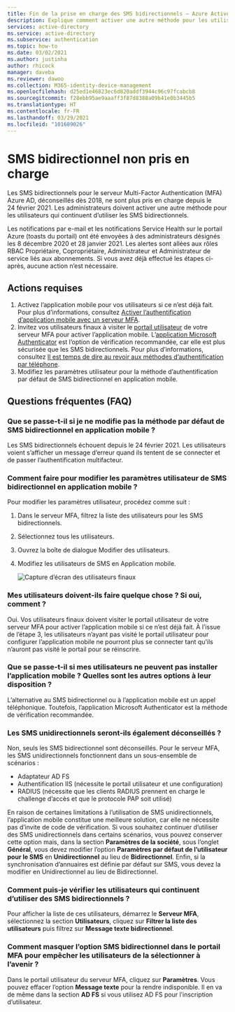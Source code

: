 ```yaml
---
title: Fin de la prise en charge des SMS bidirectionnels – Azure Active Directory
description: Explique comment activer une autre méthode pour les utilisateurs qui continuent d’utiliser des SMS bidirectionnels.
services: active-directory
ms.service: active-directory
ms.subservice: authentication
ms.topic: how-to
ms.date: 03/02/2021
ms.author: justinha
author: rhicock
manager: daveba
ms.reviewer: dawoo
ms.collection: M365-identity-device-management
ms.openlocfilehash: d25ed1e46823ec6d820addf3944c96c97fcabcb8
ms.sourcegitcommit: f28ebb95ae9aaaff3f87d8388a09b41e0b3445b5
ms.translationtype: HT
ms.contentlocale: fr-FR
ms.lasthandoff: 03/29/2021
ms.locfileid: "101689026"
---
```

# <a name="two-way-sms-unsupported"></a>SMS bidirectionnel non pris en charge

Les SMS bidirectionnels pour le serveur Multi-Factor Authentication (MFA) Azure AD, déconseillés dès 2018, ne sont plus pris en charge depuis le 24 février 2021. Les administrateurs doivent activer une autre méthode pour les utilisateurs qui continuent d’utiliser les SMS bidirectionnels.

Les notifications par e-mail et les notifications Service Health sur le portail Azure (toasts du portail) ont été envoyées à des administrateurs désignés les 8 décembre 2020 et 28 janvier 2021. Les alertes sont allées aux rôles RBAC Propriétaire, Copropriétaire, Administrateur et Administrateur de service liés aux abonnements. Si vous avez déjà effectué les étapes ci-après, aucune action n’est nécessaire.

## <a name="required-actions"></a>Actions requises

1. Activez l’application mobile pour vos utilisateurs si ce n’est déjà fait. Pour plus d’informations, consultez [Activer l’authentification d’application mobile avec un serveur MFA](howto-mfaserver-deploy-mobileapp.md).
1. Invitez vos utilisateurs finaux à visiter le [portail utilisateur](howto-mfaserver-deploy-userportal.md) de votre serveur MFA pour activer l’application mobile. L’[application Microsoft Authenticator](https://www.microsoft.com/en-us/account/authenticator) est l’option de vérification recommandée, car elle est plus sécurisée que les SMS bidirectionnels. Pour plus d’informations, consultez [Il est temps de dire au revoir aux méthodes d’authentification par téléphone](https://techcommunity.microsoft.com/t5/azure-active-directory-identity/it-s-time-to-hang-up-on-phone-transports-for-authentication/ba-p/1751752).
1. Modifiez les paramètres utilisateur pour la méthode d’authentification par défaut de SMS bidirectionnel en application mobile.

## <a name="faq"></a>Questions fréquentes (FAQ)

### <a name="what-if-i-dont-change-the-default-method-from-two-way-sms-to-the-mobile-app"></a>Que se passe-t-il si je ne modifie pas la méthode par défaut de SMS bidirectionnel en application mobile ?
Les SMS bidirectionnels échouent depuis le 24 février 2021. Les utilisateurs voient s’afficher un message d’erreur quand ils tentent de se connecter et de passer l’authentification multifacteur.

### <a name="how-do-i-change-the-user-settings-from-two-way-text-message-to-mobile-app"></a>Comment faire pour modifier les paramètres utilisateur de SMS bidirectionnel en application mobile ?

Pour modifier les paramètres utilisateur, procédez comme suit :

1. Dans le serveur MFA, filtrez la liste des utilisateurs pour les SMS bidirectionnels.
1. Sélectionnez tous les utilisateurs.
1. Ouvrez la boîte de dialogue Modifier des utilisateurs.
1. Modifiez les utilisateurs de SMS en Application mobile.

   ![Capture d’écran des utilisateurs finaux](media/how-to-authentication-two-way-sms-unsupported/end-users.png)

### <a name="do-my-users-need-to-take-any-action-if-yes-how"></a>Mes utilisateurs doivent-ils faire quelque chose ? Si oui, comment ?
Oui. Vos utilisateurs finaux doivent visiter le portail utilisateur de votre serveur MFA pour activer l’application mobile si ce n’est déjà fait. À l’issue de l’étape 3, les utilisateurs n’ayant pas visité le portail utilisateur pour configurer l’application mobile ne pourront plus se connecter tant qu’ils n’auront pas visité le portail pour se réinscrire.

### <a name="what-if-my-users-cant-install-the-mobile-app-what-other-options-do-they-have"></a>Que se passe-t-il si mes utilisateurs ne peuvent pas installer l’application mobile ? Quelles sont les autres options à leur disposition ?
L’alternative au SMS bidirectionnel ou à l’application mobile est un appel téléphonique. Toutefois, l’application Microsoft Authenticator est la méthode de vérification recommandée.

### <a name="will-one-way-sms-be-deprecated-as-well"></a>Les SMS unidirectionnels seront-ils également déconseillés ?
Non, seuls les SMS bidirectionnel sont déconseillés. Pour le serveur MFA, les SMS unidirectionnels fonctionnent dans un sous-ensemble de scénarios :

- Adaptateur AD FS
- Authentification IIS (nécessite le portail utilisateur et une configuration)
- RADIUS (nécessite que les clients RADIUS prennent en charge le challenge d’accès et que le protocole PAP soit utilisé)

En raison de certaines limitations à l’utilisation de SMS unidirectionnels, l’application mobile constitue une meilleure solution, car elle ne nécessite pas d’invite de code de vérification.
Si vous souhaitez continuer d’utiliser des SMS unidirectionnels dans certains scénarios, vous pouvez conserver cette option mais, dans la section **Paramètres de la société**, sous l’onglet **Général**, vous devez modifier l’option **Paramètres par défaut de l’utilisateur pour le SMS** en **Unidirectionnel** au lieu de **Bidirectionnel**. Enfin, si la synchronisation d’annuaires est définie par défaut sur SMS, vous devez la modifier en Unidirectionnel au lieu de Bidirectionnel.

### <a name="how-can-i-check-which-users-are-still-using-two-way-sms"></a>Comment puis-je vérifier les utilisateurs qui continuent d’utiliser des SMS bidirectionnels ?
Pour afficher la liste de ces utilisateurs, démarrez le **Serveur MFA**, sélectionnez la section **Utilisateurs**, cliquez sur **Filtrer la liste des utilisateurs** puis filtrez sur **Message texte bidirectionnel**.

### <a name="how-do-we-hide-two-way-sms-as-an-option-in-the-mfa-portal-to-prevent-users-from-selecting-it-in-the-future"></a>Comment masquer l’option SMS bidirectionnel dans le portail MFA pour empêcher les utilisateurs de la sélectionner à l’avenir ?
Dans le portail utilisateur du serveur MFA, cliquez sur **Paramètres**. Vous pouvez effacer l’option **Message texte** pour la rendre indisponible. Il en va de même dans la section **AD FS** si vous utilisez AD FS pour l’inscription d’utilisateur.

